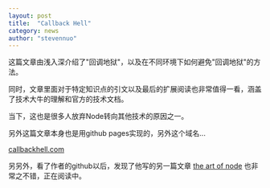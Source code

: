 ```yaml
---
layout: post
title:  "Callback Hell"
category: news
author: "stevennuo"
---
```


这篇文章由浅入深介绍了"回调地狱"，以及在不同环境下如何避免"回调地狱"的方法。

同时，文章里面对于特定知识点的引文以及最后的扩展阅读也非常值得一看，涵盖了技术大牛的理解和官方的技术文档。

当下，这也是很多人放弃Node转向其他技术的原因之一。

另外这篇文章本身也是用github pages实现的，另外这个域名...

[callbackhell.com](http://callbackhell.com/)

另另外，看了作者的github以后，发现了他写的另一篇文章 [the art of node](https://github.com/maxogden/art-of-node#the-art-of-node) 也非常之不错，正在阅读中。